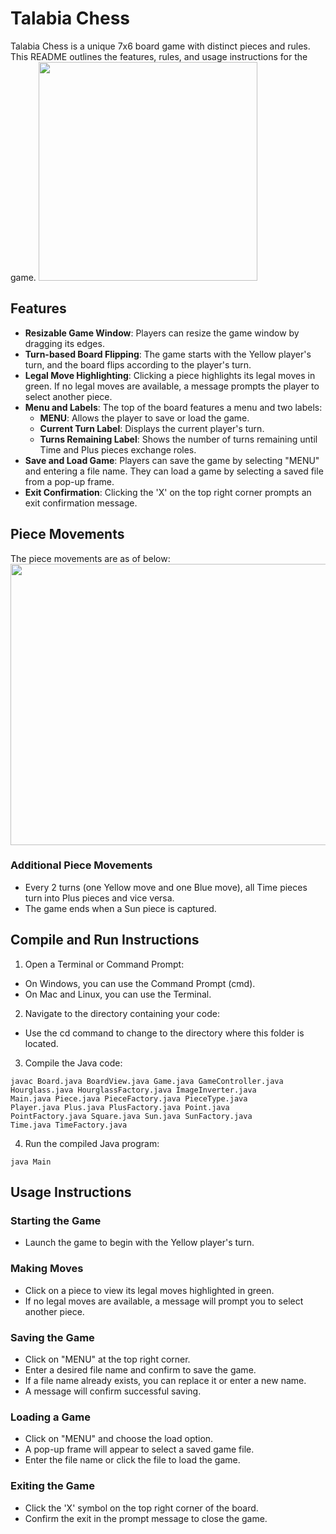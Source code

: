 # Talabia Chess
Talabia Chess is a unique 7x6 board game with distinct pieces and rules. This README outlines the features, rules, and usage instructions for the game.
<img src="https://github.com/ChannKK/talabia-game-chess/assets/91399951/6f519cf0-47ca-48d2-a363-83873bb822f3" width=350 height=350>

## Features
- **Resizable Game Window**: Players can resize the game window by dragging its edges.
- **Turn-based Board Flipping**: The game starts with the Yellow player's turn, and the board flips according to the player's turn.
- **Legal Move Highlighting**: Clicking a piece highlights its legal moves in green. If no legal moves are available, a message prompts the player to select another piece.
- **Menu and Labels**: The top of the board features a menu and two labels:
  - **MENU**: Allows the player to save or load the game.
  - **Current Turn Label**: Displays the current player's turn.
  - **Turns Remaining Label**: Shows the number of turns remaining until Time and Plus pieces exchange roles.
- **Save and Load Game**: Players can save the game by selecting "MENU" and entering a file name. They can load a game by selecting a saved file from a pop-up frame.
- **Exit Confirmation**: Clicking the 'X' on the top right corner prompts an exit confirmation message.

## Piece Movements
The piece movements are as of below:
<img src="https://github.com/ChannKK/talabia-game-chess/assets/91399951/bd6f40a0-67ab-426a-9641-4d1bb26b0158" width=1000 height=450>
 
### Additional Piece Movements
  - Every 2 turns (one Yellow move and one Blue move), all Time pieces turn into Plus pieces and vice versa.
  - The game ends when a Sun piece is captured.

## Compile and Run Instructions
1. Open a Terminal or Command Prompt:
  - On Windows, you can use the Command Prompt (cmd).
  - On Mac and Linux, you can use the Terminal.
2. Navigate to the directory containing your code:
  - Use the cd command to change to the directory where this folder is located.
3. Compile the Java code:
```
javac Board.java BoardView.java Game.java GameController.java
Hourglass.java HourglassFactory.java ImageInverter.java
Main.java Piece.java PieceFactory.java PieceType.java
Player.java Plus.java PlusFactory.java Point.java
PointFactory.java Square.java Sun.java SunFactory.java
Time.java TimeFactory.java
```
4. Run the compiled Java program:
```
java Main
```

## Usage Instructions
### Starting the Game
- Launch the game to begin with the Yellow player's turn.

### Making Moves
- Click on a piece to view its legal moves highlighted in green. 
- If no legal moves are available, a message will prompt you to select another piece.

### Saving the Game
- Click on "MENU" at the top right corner.
- Enter a desired file name and confirm to save the game.
- If a file name already exists, you can replace it or enter a new name.
- A message will confirm successful saving.

### Loading a Game
- Click on "MENU" and choose the load option.
- A pop-up frame will appear to select a saved game file.
- Enter the file name or click the file to load the game.

### Exiting the Game
- Click the 'X' symbol on the top right corner of the board.
- Confirm the exit in the prompt message to close the game.



